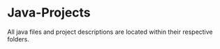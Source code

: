 # Java-Projects
All java files and project descriptions are located within their respective folders.

